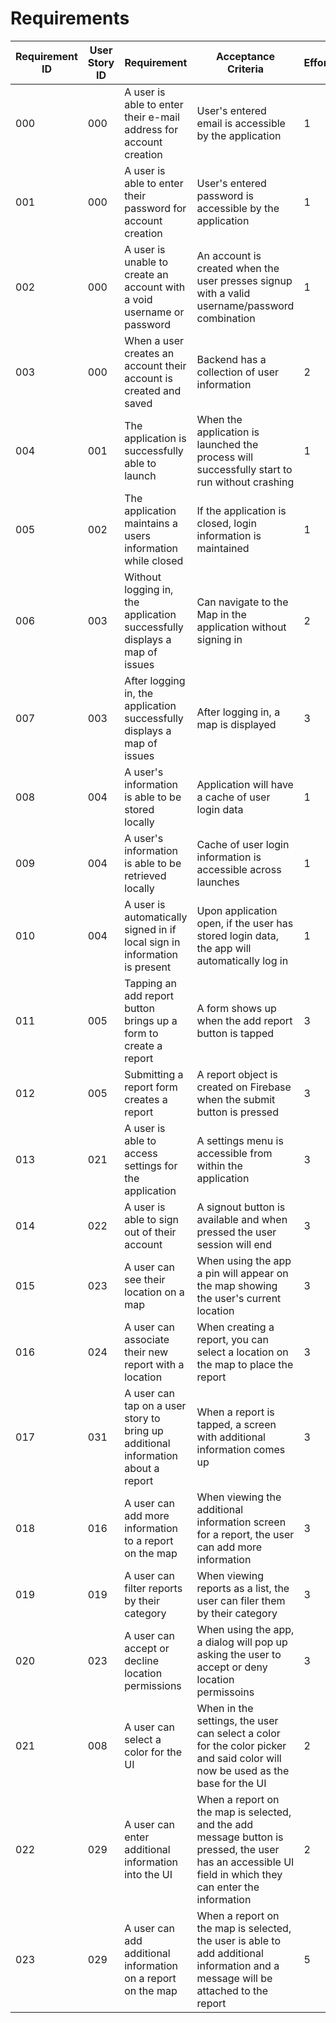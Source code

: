 # Requirements

| Requirement ID | User Story ID | Requirement | Acceptance Criteria | Effort | Priority | Status |
|----------------|---------------|-------------|-------------|--------|--------|--------|
|000|000| A user is able to enter their e-mail address for account creation|User's entered email is accessible by the application|1|Necessary|Satisfied|
|001|000| A user is able to enter their password for account creation|User's entered password is accessible by the application|1|Necessary|Satisfied|
|002|000| A user is unable to create an account with a void username or password|An account is created when the user presses signup with a valid username/password combination|1|Necessary|Satisfied|
|003|000| When a user creates an account their account is created and saved|Backend has a collection of user information|2|Necessary|Satisfied|
|004|001| The application is successfully able to launch|When the application is launched the process will successfully start to run without crashing|1|Necessary|Satisfied|
|005|002| The application maintains a users information while closed|If the application is closed, login information is maintained|1|Necessary|Satisfied|
|006|003| Without logging in, the application successfully displays a map of issues|Can navigate to the Map in the application without signing in|2|Important|Working|
|007|003| After logging in, the application successfully displays a map of issues|After logging in, a map is displayed|3|Necessary|Satisfied|
|008|004| A user's information is able to be stored locally|Application will have a cache of user login data|1|Necessary|Satisfied|
|009|004| A user's information is able to be retrieved locally|Cache of user login information is accessible across launches|1|Necessary|Working|
|010|004| A user is automatically signed in if local sign in information is present|Upon application open, if the user has stored login data, the app will automatically log in|1|Necessary|Satisfied|
|011|005| Tapping an add report button brings up a form to create a report|A form shows up when the add report button is tapped|3|Necessary|Satisfied|
|012|005| Submitting a report form creates a report|A report object is created on Firebase when the submit button is pressed|3|Necessary|Satisfied|
|013|021| A user is able to access settings for the application|A settings menu is accessible from within the application|3|Necessary|Working|
|014|022| A user is able to sign out of their account|A signout button is available and when pressed the user session will end|3|Necessary|Done|
|015|023| A user can see their location on a map|When using the app a pin will appear on the map showing the user's current location|3|Necessary|Working|
|016|024| A user can associate their new report with a location|When creating a report, you can select a location on the map to place the report|3|Necessary|Satisfied|
|017|031| A user can tap on a user story to bring up additional information about a report|When a report is tapped, a screen with additional information comes up|3|Necessary|Working|
|018|016| A user can add more information to a report on the map|When viewing the additional information screen for a report, the user can add more information|3|Necessary|Planned|
|019|019| A user can filter reports by their category|When viewing reports as a list, the user can filer them by their category|3|Important|Planned|
|020|023| A user can accept or decline location permissions|When using the app, a dialog will pop up asking the user to accept or deny location permissoins|3|Necessary|Working|
|021|008| A user can select a color for the UI|When in the settings, the user can select a color for the color picker and said color will now be used as the base for the UI|2|Desirable|Satisfied
|022|029| A user can enter additional information into the UI|When a report on the map is selected, and the add message button is pressed, the user has an accessible UI field in which they can enter the information|2|Desirable|Working
|023|029| A user can add additional information on a report on the map|When a report on the map is selected, the user is able to add additional information and a message will be attached to the report|5|Desirable|Working
